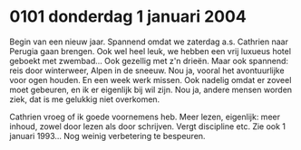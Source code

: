 # 0101 donderdag 1 januari 2004
Begin van een nieuw jaar. Spannend omdat we zaterdag a.s. Cathrien naar Perugia gaan brengen. Ook wel heel leuk, we hebben een vrij luxueus hotel geboekt met zwembad... Ook gezellig met z'n drieën. Maar ook spannend: reis door winterweer, Alpen in de sneeuw. Nou ja, vooral het avontuurlijke voor ogen houden. En een week werk missen. Ook nadelig omdat er zoveel moet gebeuren, en ik er eigenlijk bij wil zijn. Nou ja, andere mensen worden ziek, dat is me gelukkig niet overkomen. 

Cathrien vroeg of ik goede voornemens heb. Meer lezen, eigenlijk: meer inhoud, zowel door lezen als door schrijven. Vergt discipline etc. Zie ook 1 januari 1993... Nog weinig verbetering te bespeuren.